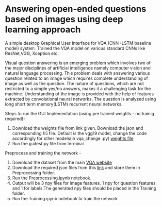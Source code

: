 # Answering open-ended questions based on images using deep learning approach
A simple desktop Graphical User Interface for VQA (CNN+LSTM baseline model) system. Trained the VQA model on various standard CNNs like ResNet,VGG, Xception etc.

Visual question answering is an emerging problem which involves two of the major disciplines of artificial intelligence namely computer vision and natural language processing. This problem deals with answering various question related to an image which requires complete understanding of image as well as the question. The nature of questions, which are not restricted to a simple yes/no answers, makes it a challenging task for the machine. Understanding of the image is provided with the help of features extracted by convolutional neural networks. The question is analyzed using long short term memory(LSTM) recurrent neural networks. 

Steps to run the GUI Implementation (using pre trained weights - no trainig required)- 
1) Download the weights file from link given. Download the json and corresponding h5 file. Default is the vgg19 model, change the code accordingly for other models(in vqa_change .py)
[weights file](https://drive.google.com/open?id=10Y-Lhv8zObkVosJsVHU2xKLZvnQPL_n2)
2) Run the guitest.py file from terminal

Preprocess and training the network - 
1) Download the dataset from the main [VQA website](https://visualqa.org/download.html)
2) Download the required json files from this [link](https://drive.google.com/open?id=1-mLFx7JaSGE50tZG8Plg4DFUu3qzDAlC) and store them in Preprocessing folder.
3) Run the Preprocessing.ipynb notebook.
4) Output will be 3 npy files for image features, 1 npy for question features and 1 for labels.The generated npy files should be placed in the Training folder.
5) Run the Training.ipynb notebook to train the network
